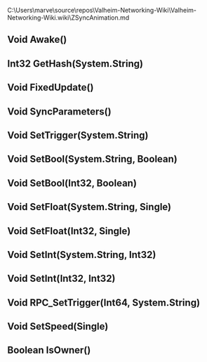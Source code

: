 C:\Users\marve\source\repos\Valheim-Networking-Wiki\Valheim-Networking-Wiki.wiki\ZSyncAnimation.md

## Void Awake()

## Int32 GetHash(System.String)

## Void FixedUpdate()

## Void SyncParameters()

## Void SetTrigger(System.String)

## Void SetBool(System.String, Boolean)

## Void SetBool(Int32, Boolean)

## Void SetFloat(System.String, Single)

## Void SetFloat(Int32, Single)

## Void SetInt(System.String, Int32)

## Void SetInt(Int32, Int32)

## Void RPC_SetTrigger(Int64, System.String)

## Void SetSpeed(Single)

## Boolean IsOwner()